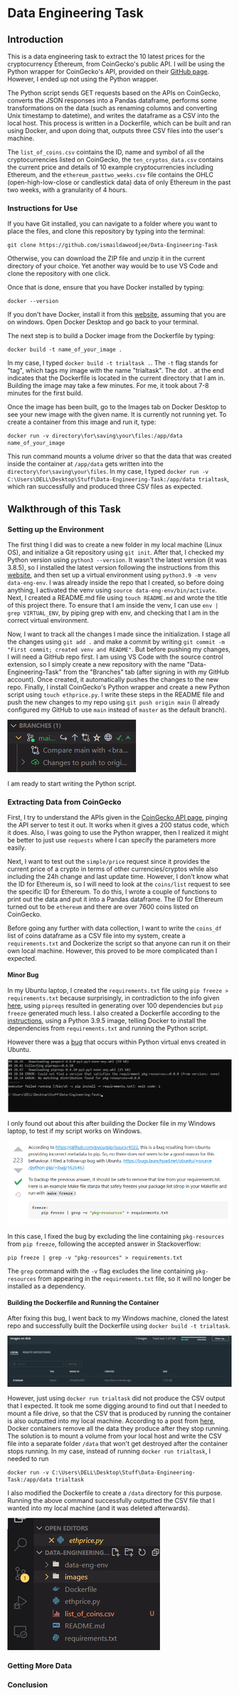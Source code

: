 # Data Engineering Task

## Introduction

This is a data engineering task to extract the 10 latest prices for the cryptocurrency Ethereum, from CoinGecko's public API. I will be using the Python wrapper for CoinGecko's API, provided on their [GitHub page](https://github.com/man-c/pycoingecko). However, I ended up not using the Python wrapper.

The Python script sends GET requests based on the APIs on CoinGecko, converts the JSON responses into a Pandas dataframe, performs some transformations on the data (such as renaming columns and converting Unix timestamp to datetime), and writes the dataframe as a CSV into the local host. This process is written in a Dockerfile, which can be built and ran using Docker, and upon doing that, outputs three CSV files into the user's machine.

The `list_of_coins.csv` cointains the ID, name and symbol of all the cryptocurrencies listed on CoinGecko, the `ten_cryptos_data.csv` contains the current price and details of 10 example cryptocurrencies including Ethereum, and the `ethereum_pasttwo_weeks.csv` file contains the OHLC (open-high-low-close or candlestick data) data of only Ethereum in the past two weeks, with a granularity of 4 hours.

### Instructions for Use

If you have Git installed, you can navigate to a folder where you want to place the files, and clone this repository by typing into the terminal:

    git clone https://github.com/ismaildawoodjee/Data-Engineering-Task

Otherwise, you can download the ZIP file and unzip it in the current directory of your choice. Yet another way would be to use VS Code and clone the repository with one click.

Once that is done, ensure that you have Docker installed by typing:

    docker --version

If you don't have Docker, install it from this [website](https://docs.docker.com/docker-for-windows/install/), assuming that you are on windows. Open Docker Desktop and go back to your terminal.

The next step is to build a Docker image from the Dockerfile by typing:

    docker build -t name_of_your_image .

In my case, I typed `docker build -t trialtask .`. The `-t` flag stands for "tag", which tags my image with the name "trialtask". The dot `.` at the end indicates that the Dockerfile is located in the current directory that I am in. Building the image may take a few minutes. For me, it took about 7-8 minutes for the first build.

Once the image has been built, go to the Images tab on Docker Desktop to see your new image with the given name. It is currently not running yet. To create a container from this image and run it, type:

    docker run -v directory\for\saving\your\files:/app/data name_of_your_image

This run command mounts a volume driver so that the data that was created inside the container at `/app/data` gets written into the `directory\for\saving\your\files`. In my case, I typed `docker run -v C:\Users\DELL\Desktop\Stuff\Data-Engineering-Task:/app/data trialtask`, which ran successfully and produced three CSV files as expected.

## Walkthrough of this Task

### Setting up the Environment

The first thing I did was to create a new folder in my local machine (Linux OS), and initialize a Git repository using `git init`. After that, I checked my Python version using `python3 --version`. It wasn't the latest version (it was 3.8.5), so I installed the latest version following the instructions from this [website](https://linuxize.com/post/how-to-install-python-3-9-on-ubuntu-20-04/), and then set up a virtual environment using `python3.9 -m venv data-eng-env`. I was already inside the repo that I created, so before doing anything, I activated the venv using `source data-eng-env/bin/activate`. Next, I created a README.md file using `touch README.md` and wrote the title of this project there. To ensure that I am inside the venv, I can use `env | grep VIRTUAL_ENV`, by piping grep with env, and checking that I am in the correct virtual environment.

Now, I want to track all the changes I made since the initialization. I stage all the changes using `git add .` and make a commit by writing `git commit -m "First commit; created venv and README"`. But before pushing my changes, I will need a GitHub repo first. I am using VS Code with the source control extension, so I simply create a new repository with the name "Data-Engineering-Task" from the "Branches" tab (after signing in with my GitHub account). Once created, it automatically pushes the changes to the new repo. Finally, I install CoinGecko's Python wrapper and create a new Python script using `touch ethprice.py`. I write these steps in the README file and push the new changes to my repo using `git push origin main` (I already configured my GitHub to use `main` instead of `master` as the default branch).

!['Branches' tab in VS Code](images/push_to_main.png "'Branches' tab in VS Code")

I am ready to start writing the Python script.

### Extracting Data from CoinGecko

First, I try to understand the APIs given in the [CoinGecko API page](https://www.coingecko.com/api/documentations/v3), pinging the API server to test it out. It works when it gives a 200 status code, which it does. Also, I was going to use the Python wrapper, then I realized it might be better to just use `requests` where I can specify the parameters more easily.

Next, I want to test out the `simple/price` request since it provides the current price of a crypto in terms of other currencies/cryptos while also including the 24h change and last update time. However, I don't know what the ID for Ethereum is, so I will need to look at the `coins/list` request to see the specific ID for Ethereum. To do this, I wrote a couple of functions to print out the data and put it into a Pandas dataframe. The ID for Ethereum turned out to be `ethereum` and there are over 7600 coins listed on CoinGecko.

Before going any further with data collection, I want to write the `coins_df` list of coins dataframe as a CSV file into my system, create a `requirements.txt` and Dockerize the script so that anyone can run it on their own local machine. However, this proved to be more complicated than I expected.

#### Minor Bug

In my Ubuntu laptop, I created the `requirements.txt` file using `pip freeze > requirements.txt` because surprisingly, in contradiction to the info given [here](https://stackoverflow.com/questions/31684375/automatically-create-requirements-txt), using `pipreqs` resulted in generating over 100 dependencies but `pip freeze` generated much less. I also created a Dockerfile according to the [instructions](https://www.freecodecamp.org/news/docker-101-fundamentals-and-practice-edb047b71a51/), using a Python 3.9.5 image, telling Docker to install the dependencies from `requirements.txt` and running the Python script.

However there was a [bug](https://stackoverflow.com/questions/39577984/what-is-pkg-resources-0-0-0-in-output-of-pip-freeze-command) that occurs within Python virtual envs created in Ubuntu.

![Bug when building Dockerfile in Windows](images/bug_pkgresources.png "Bug when building Dockerfile in Windows")

I only found out about this after building the Docker file in my Windows laptop, to test if my script works on Windows.

![Just exclude pkg-resources from pip freeze](images/resolving_bug.png "Just exclude pkg-resources from pip freeze")

In this case, I fixed the bug by excluding the line containing `pkg-resources` from `pip freeze`, following the accepted answer in Stackoverflow:

    pip freeze | grep -v "pkg-resources" > requirements.txt

The `grep` command with the `-v` flag excludes the line containing `pkg-resources` from appearing in the `requirements.txt` file, so it will no longer be installed as a dependency.

#### Building the Dockerfile and Running the Container

After fixing this bug, I went back to my Windows machine, cloned the latest repo and successfully built the Dockerfile using `docker build -t trialtask`.

![Docker image created. Why is it so large?](images/why_so_large.png "Docker image created. Why is it so large?")

However, just using `docker run trialtask` did not produce the CSV output that I expected. It took me some digging around to find out that I needed to mount a file drive, so that the CSV that is produced by running the container is also outputted into my local machine. According to a post from [here](https://phoenixnap.com/kb/docker-run-command-with-examples), Docker containers remove all the data they produce after they stop running. The solution is to mount a volume from your local host and write the CSV file into a separate folder `/data` that won't get destroyed after the container stops running. In my case, instead of running `docker run trialtask`, I needed to run

    docker run -v C:\Users\DELL\Desktop\Stuff\Data-Engineering-Task:/app/data trialtask

I also modified the Dockerfile to create a `/data` directory for this purpose. Running the above command successfully outputted the CSV file that I wanted into my local machine (and it was deleted afterwards).

![CSV file successfully written to local host](images/csv_file_created.png "CSV file successfully written to local host")

### Getting More Data



### Conclusion

